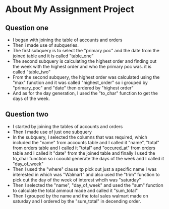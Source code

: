 # About My Assignment Project
## Question one
-   I began with joining the table of accounts and orders
-   Then i made use of subqueries.
-   The first subquery is to select the "primary poc" and the date from the joined table and it is called "table_one"
-   The second subquery is calculating the highest order and finding out the week with the highest order and who the primary poc was. it is called "table_two"
-   From the second subquery, the highest order was calculated using the "max" function and it was called "highest_order"
    so i grouped by "primary_poc" and "date" then ordered by "highest order"
-   And as for the day generation, I used the "to_char" function to get the days of the week.

   
## Question two
-  I started by joining the tables of accounts and orders
-  Then I made use of just one subquery 
-  In the subquery, I selected the columns that was required, which included the "name" from accounts table  and I called it "name", "total" from orders table and I called it "total"  and "occured_at" from orders table and I called it "date" from the joined table and finally I used the to_char function so i coould generate the days of the week and I called it "day_of_week"
-  Then I used the "where" clause tp pick out just a specific name I was interested in which was "Walmart" and also used the "trim" function to pick out the day of the week of interest whcih was "saturday"
- Then I selected the "name", "day_of_week" and used the "sum" function to calculate the total ammout made and called it "sum_total" 
- Then I grouped by the name and the total sales walmart made on saturday and I ordered by the "sum_total" in decending order.
